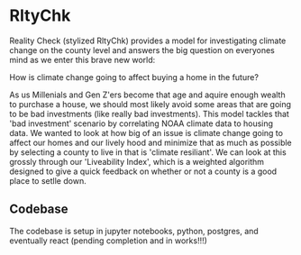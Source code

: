 # RltyChk

Reality Check (stylized RltyChk) provides a model for investigating climate change on the county level and answers the big question on everyones mind as we enter this brave new world:

How is climate change going to affect buying a home in the future?

As us Millenials and Gen Z'ers become that age and aquire enough wealth to purchase a house, we should most likely avoid some areas that are going to be bad investments (like really bad investments). This model tackles that 'bad investment' scenario by correlating NOAA climate data to housing data. We wanted to look at how big of an issue is climate change going to affect our homes and our lively hood and minimize that as much as possible by selecting a county to live in that is 'climate resiliant'. We can look at this grossly through our 'Liveability Index', which is a weighted algorithm designed to give a quick feedback on whether or not a county is a good place to setlle down.

## Codebase

The codebase is setup in jupyter notebooks, python, postgres, and eventually react (pending completion and in works!!!)
